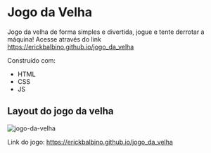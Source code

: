 # Jogo da Velha
Jogo da velha de forma simples e divertida, jogue e tente derrotar a máquina! 
Acesse através do link <https://erickbalbino.github.io/jogo_da_velha>

Construído com:
* HTML
* CSS
* JS

## Layout do jogo da velha 

![jogo-da-velha](https://user-images.githubusercontent.com/78397162/147882047-199c7e8f-7984-4292-8dda-5ff70af5d32e.png)

Link do jogo: https://erickbalbino.github.io/jogo_da_velha
